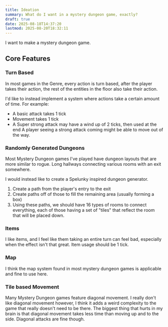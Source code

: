 ```yaml
---
title: Ideation
summary: What do I want in a mystery dungeon game, exactly?
draft: true
date: 2025-08-18T14:37:20
lastmod: 2025-08-20T18:32:11
---
```

I want to make a mystery dungeon game.

## Core Features
### Turn Based
In most games in the Genre, every action is turn based, after the player takes their action, the rest of the entities in the floor also take their action.

I'd like to instead implement a system where actions take a certain amount of time. For example:
- A basic attack takes 1 tick
- Movement takes 1 tick
- A Super strong attack may have a wind up of 2 ticks, then used at the end
A player seeing a strong attack coming might be able to move out of the way.
### Randomly Generated Dungeons
Most Mystery Dungeon games I've played have dungeon layouts that are more similar to rogue. Long hallways connecting various rooms with an exit somewhere.

I would instead like to create a Spelunky inspired dungeon generator. 
1. Create a path from the player's entry to the exit
2. Create paths off of those to fill the remaining area (usually forming a box)
3. Using these paths, we should have 16 types of rooms to connect everything, each of those having a set of "tiles" that reflect the room that will be placed down. 
### Items
I like items, and I feel like them taking an entire turn can feel bad, especially when the effect isn't that great. Item usage should be 1 tick.
### Map
I think the map system found in most mystery dungeon games is applicable and fine to use here.
### Tile based Movement
Many Mystery Dungeon games feature diagonal movement. I really don't like diagonal movement however, I think it adds a weird complexity to the game that really doesn't need to be there. The biggest thing that hurts in my brain is that diagonal movement takes less time than moving up and to the side. Diagonal attacks are fine though.
